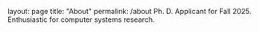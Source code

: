 layout: page
title: "About"
permalink: /about
Ph. D. Applicant for Fall 2025.
Enthusiastic for computer systems research.

